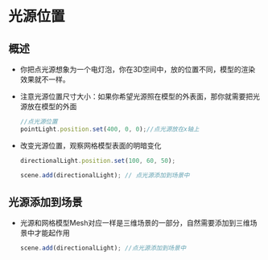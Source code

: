 # 光源位置

## 概述

+ 你把点光源想象为一个电灯泡，你在3D空间中，放的位置不同，模型的渲染效果就不一样。

+ 注意光源位置尺寸大小：如果你希望光源照在模型的外表面，那你就需要把光源放在模型的外面

  ```js
  //点光源位置
  pointLight.position.set(400, 0, 0);//点光源放在x轴上
  ```

+ 改变光源位置，观察网格模型表面的明暗变化

  ```js
  directionalLight.position.set(100, 60, 50);

  scene.add(directionalLight); // 点光源添加到场景中
  ```

## 光源添加到场景

+ 光源和网格模型Mesh对应一样是三维场景的一部分，自然需要添加到三维场景中才能起作用

  ```js
  scene.add(directionalLight); //点光源添加到场景中
  ```
